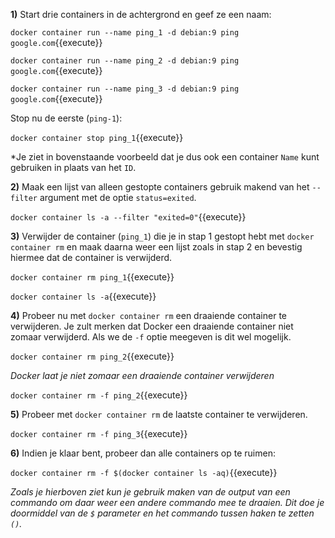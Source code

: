 **1)** Start drie containers in de achtergrond en geef ze een naam:

`docker container run --name ping_1 -d debian:9 ping google.com`{{execute}}

`docker container run --name ping_2 -d debian:9 ping google.com`{{execute}}

`docker container run --name ping_3 -d debian:9 ping google.com`{{execute}}

 Stop nu de eerste (`ping-1`):

`docker container stop ping_1`{{execute}}

*Je ziet in bovenstaande voorbeeld dat je dus ook een container `Name` kunt gebruiken in plaats van het `ID`.

**2)** Maak een lijst van alleen gestopte containers gebruik makend van het `--filter` argument met de optie `status=exited`.

`docker container ls -a --filter "exited=0"`{{execute}}

**3)** Verwijder de container (`ping_1`) die je in stap 1 gestopt hebt met `docker container rm` en maak daarna weer een lijst zoals in stap 2 en bevestig hiermee dat de container is verwijderd.

`docker container rm ping_1`{{execute}}

`docker container ls -a`{{execute}}

**4)** Probeer nu met `docker container rm` een draaiende container te verwijderen. Je zult merken dat Docker een draaiende container niet zomaar verwijderd. Als we de `-f` optie meegeven is dit wel mogelijk.

`docker container rm ping_2`{{execute}}

*Docker laat je niet zomaar een draaiende container verwijderen*

`docker container rm -f ping_2`{{execute}}

**5)** Probeer met `docker container rm` de laatste container te verwijderen.

`docker container rm -f ping_3`{{execute}}

**6)** Indien je klaar bent, probeer dan alle containers op te ruimen:

`docker container rm -f $(docker container ls -aq)`{{execute}}
	
*Zoals je hierboven ziet kun je gebruik maken van de output van een commando om daar weer een andere commando mee te draaien. Dit doe je doormiddel van de `$` parameter en het commando tussen haken te zetten `()`.*
